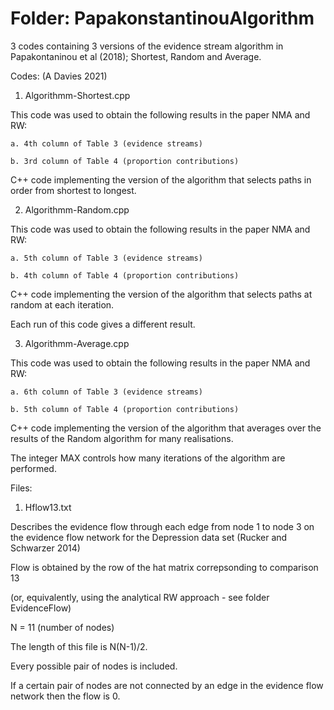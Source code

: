 # Folder: PapakonstantinouAlgorithm

3 codes containing 3 versions of the evidence stream algorithm in Papakontaninou et al (2018); Shortest, Random and Average.

Codes: (A Davies 2021)

1. Algorithmm-Shortest.cpp

  This code was used to obtain the following results in the paper NMA and RW:
  
    a. 4th column of Table 3 (evidence streams)
    
    b. 3rd column of Table 4 (proportion contributions)
    
  
C++ code implementing the version of the algorithm that selects paths in order from shortest to longest.

2. Algorithmm-Random.cpp

  This code was used to obtain the following results in the paper NMA and RW:
  
    a. 5th column of Table 3 (evidence streams)
    
    b. 4th column of Table 4 (proportion contributions)
  
C++ code implementing the version of the algorithm that selects paths at random at each iteration. 

Each run of this code gives a different result. 

3. Algorithmm-Average.cpp

  This code was used to obtain the following results in the paper NMA and RW:
  
    a. 6th column of Table 3 (evidence streams)
    
    b. 5th column of Table 4 (proportion contributions)
  
  C++ code implementing the version of the algorithm that averages over the results of the Random algorithm for many realisations. 
  
  The integer MAX controls how many iterations of the algorithm are performed. 

Files:

1. Hflow13.txt

Describes the evidence flow through each edge from node 1 to node 3 on the evidence flow network for the Depression data set (Rucker and Schwarzer 2014)

Flow is obtained by the row of the hat matrix correpsonding to comparison 13

(or, equivalently, using the analytical RW approach - see folder EvidenceFlow)

N = 11 (number of nodes)

The length of this file is N(N-1)/2.

Every possible pair of nodes is included.

If a certain pair of nodes are not connected by an edge in the evidence flow network then the flow is 0. 

